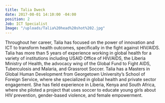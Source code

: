 ```yaml
---
title: Talia Dweck
date: 2017-08-01 14:10:00 -04:00
position: 2
Job: ICT Specialist
Image: "/uploads/Talia%20head%20shot%202.jpg"
---
```


Throughout her career, Talia has focused on the power of innovation and ICT to transform health outcomes, specifically in the fight against HIV/AIDS. Talia has more than 5 years of experience working in global health for a variety of institutions including USAID Office of HIV/AIDS, the Liberia Ministry of Health, the advocacy wing of the Global Fund to Fight AIDS, Tuberculosis and Malaria, and Grassroot Soccer. Talia has a Masters in Global Human Development from Georgetown University’s School of Foreign Service, where she specialized in global health and private sector engagement. She has field experience in Liberia, Kenya and South Africa, where she piloted a project that uses soccer to educate young girls about HIV prevention, gender-based violence, and female empowerment. 